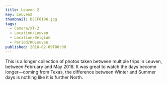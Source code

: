 ```yaml
---
title: Leuven 2
key: Leuven2
thumbnail: DSCF0196.jpg
tags:
  - Camera/XT-2
  - Location/Leuven
  - Location/Belgium
  - Period/KULeuven
published: 2018-02-09T00:00
---
```

This is a longer collection of photos taken between multiple trips in Leuven, between February and May 2018. It was great to watch the days become longer—coming from Texas, the difference between Winter and Summer days is nothing like it is further North.
